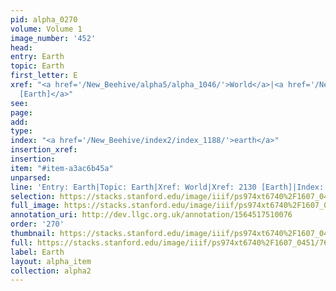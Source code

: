 ```yaml
---
pid: alpha_0270
volume: Volume 1
image_number: '452'
head: 
entry: Earth
topic: Earth
first_letter: E
xref: "<a href='/New_Beehive/alpha5/alpha_1046/'>World</a>|<a href='/New_Beehive/toc/toc2_378/'>2130
  [Earth]</a>"
see: 
page: 
add: 
type: 
index: "<a href='/New_Beehive/index2/index_1188/'>earth</a>"
insertion_xref: 
insertion: 
item: "#item-a3ac6b45a"
unparsed: 
line: 'Entry: Earth|Topic: Earth|Xref: World|Xref: 2130 [Earth]|Index: earth|#item-a3ac6b45a'
selection: https://stacks.stanford.edu/image/iiif/ps974xt6740%2F1607_0451/766,2806,2960,651/full/0/default.jpg
full_image: https://stacks.stanford.edu/image/iiif/ps974xt6740%2F1607_0451/full/full/0/default.jpg
annotation_uri: http://dev.llgc.org.uk/annotation/1564517510076
order: '270'
thumbnail: https://stacks.stanford.edu/image/iiif/ps974xt6740%2F1607_0451/766,2806,600,180/250,/0/default.jpg
full: https://stacks.stanford.edu/image/iiif/ps974xt6740%2F1607_0451/766,2806,2960,651/full/0/default.jpg
label: Earth
layout: alpha_item
collection: alpha2
---
```

